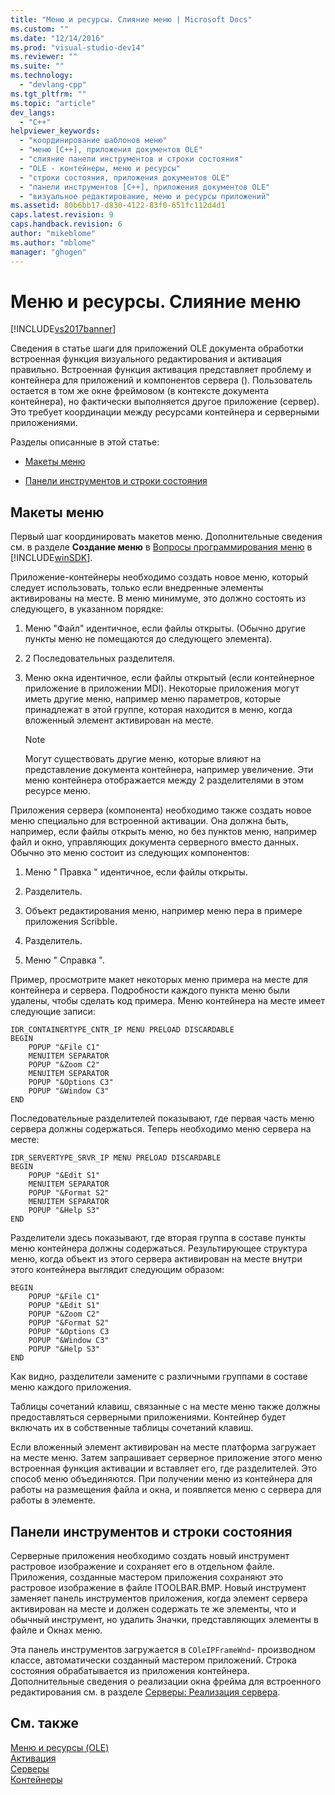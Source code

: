 ```yaml
---
title: "Меню и ресурсы. Слияние меню | Microsoft Docs"
ms.custom: ""
ms.date: "12/14/2016"
ms.prod: "visual-studio-dev14"
ms.reviewer: ""
ms.suite: ""
ms.technology: 
  - "devlang-cpp"
ms.tgt_pltfrm: ""
ms.topic: "article"
dev_langs: 
  - "C++"
helpviewer_keywords: 
  - "координирование шаблонов меню"
  - "меню [C++], приложения документов OLE"
  - "слияние панели инструментов и строки состояния"
  - "OLE - контейнеры, меню и ресурсы"
  - "строки состояния, приложения документов OLE"
  - "панели инструментов [C++], приложения документов OLE"
  - "визуальное редактирование, меню и ресурсы приложений"
ms.assetid: 80b6bb17-d830-4122-83f0-651fc112d4d1
caps.latest.revision: 9
caps.handback.revision: 6
author: "mikeblome"
ms.author: "mblome"
manager: "ghogen"
---
```

# Меню и ресурсы. Слияние меню
[!INCLUDE[vs2017banner](../assembler/inline/includes/vs2017banner.md)]

Сведения в статье шаги для приложений OLE документа обработки встроенная функция визуального редактирования и активация правильно.  Встроенная функция активация представляет проблему и контейнера для приложений и компонентов сервера \(\).  Пользователь остается в том же окне фреймовом \(в контексте документа контейнера\), но фактически выполняется другое приложение \(сервер\).  Это требует координации между ресурсами контейнера и серверными приложениями.  
  
 Разделы описанные в этой статье:  
  
-   [Макеты меню](#_core_menu_layouts)  
  
-   [Панели инструментов и строки состояния](#_core_toolbars_and_status_bars)  
  
##  <a name="_core_menu_layouts"></a> Макеты меню  
 Первый шаг координировать макетов меню.  Дополнительные сведения см. в разделе **Создание меню** в [Вопросы программирования меню](https://msdn.microsoft.com/en-us/library/ms647557.aspx) в [!INCLUDE[winSDK](../atl/includes/winsdk_md.md)].  
  
 Приложение\-контейнеры необходимо создать новое меню, который следует использовать, только если внедренные элементы активированы на месте.  В меню минимуме, это должно состоять из следующего, в указанном порядке:  
  
1.  Меню "Файл" идентичное, если файлы открыты. \(Обычно другие пункты меню не помещаются до следующего элемента\).  
  
2.  2 Последовательных разделителя.  
  
3.  Меню окна идентичное, если файлы открытый \(если контейнерное приложение в приложении MDI\).  Некоторые приложения могут иметь другие меню, например меню параметров, которые принадлежат в этой группе, которая находится в меню, когда вложенный элемент активирован на месте.  
  
    > [!NOTE]
    >  Могут существовать другие меню, которые влияют на представление документа контейнера, например увеличение.  Эти меню контейнера отображается между 2 разделителями в этом ресурсе меню.  
  
 Приложения сервера \(компонента\) необходимо также создать новое меню специально для встроенной активации.  Она должна быть, например, если файлы открыть меню, но без пунктов меню, например файл и окно, управляющих документа серверного вместо данных.  Обычно это меню состоит из следующих компонентов:  
  
1.  Меню " Правка " идентичное, если файлы открыты.  
  
2.  Разделитель.  
  
3.  Объект редактирования меню, например меню пера в примере приложения Scribble.  
  
4.  Разделитель.  
  
5.  Меню " Справка ".  
  
 Пример, просмотрите макет некоторых меню примера на месте для контейнера и сервера.  Подробности каждого пункта меню были удалены, чтобы сделать код примера.  Меню контейнера на месте имеет следующие записи:  
  
```  
IDR_CONTAINERTYPE_CNTR_IP MENU PRELOAD DISCARDABLE   
BEGIN  
    POPUP "&File C1"  
    MENUITEM SEPARATOR  
    POPUP "&Zoom C2"  
    MENUITEM SEPARATOR  
    POPUP "&Options C3"  
    POPUP "&Window C3"  
END  
```  
  
 Последовательные разделителей показывают, где первая часть меню сервера должны содержаться.  Теперь необходимо меню сервера на месте:  
  
```  
IDR_SERVERTYPE_SRVR_IP MENU PRELOAD DISCARDABLE   
BEGIN  
    POPUP "&Edit S1"  
    MENUITEM SEPARATOR  
    POPUP "&Format S2"  
    MENUITEM SEPARATOR  
    POPUP "&Help S3"  
END  
```  
  
 Разделители здесь показывают, где вторая группа в составе пункты меню контейнера должны содержаться.  Результирующее структура меню, когда объект из этого сервера активирован на месте внутри этого контейнера выглядит следующим образом:  
  
```  
BEGIN  
    POPUP "&File C1"  
    POPUP "&Edit S1"  
    POPUP "&Zoom C2"  
    POPUP "&Format S2"  
    POPUP "&Options C3  
    POPUP "&Window C3"  
    POPUP "&Help S3"  
END  
```  
  
 Как видно, разделители замените с различными группами в составе меню каждого приложения.  
  
 Таблицы сочетаний клавиш, связанные с на месте меню также должны предоставляться серверными приложениями.  Контейнер будет включать их в собственные таблицы сочетаний клавиш.  
  
 Если вложенный элемент активирован на месте платформа загружает на месте меню.  Затем запрашивает серверное приложение этого меню встроенная функция активации и вставляет его, где разделителей.  Это способ меню объединяются.  При получении меню из контейнера для работы на размещения файла и окна, и появляется меню с сервера для работы в элементе.  
  
##  <a name="_core_toolbars_and_status_bars"></a> Панели инструментов и строки состояния  
 Серверные приложения необходимо создать новый инструмент растровое изображение и сохраняет его в отдельном файле.  Приложения, созданные мастером приложения сохраняют это растровое изображение в файле ITOOLBAR.BMP.  Новый инструмент заменяет панель инструментов приложения, когда элемент сервера активирован на месте и должен содержать те же элементы, что и обычный инструмент, но удалить Значки, представляющих элементы в файле и Окнах меню.  
  
 Эта панель инструментов загружается в `COleIPFrameWnd`\- производном классе, автоматически созданный мастером приложений.  Строка состояния обрабатывается из приложения контейнера.  Дополнительные сведения о реализации окна фрейма для встроенного редактирования см. в разделе [Серверы: Реализация сервера](../mfc/servers-implementing-a-server.md).  
  
## См. также  
 [Меню и ресурсы \(OLE\)](../mfc/menus-and-resources-ole.md)   
 [Активация](../mfc/activation-cpp.md)   
 [Серверы](../mfc/servers.md)   
 [Контейнеры](../mfc/containers.md)